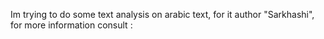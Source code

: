 Im trying to do some text analysis on arabic text, for it author "Sarkhashi", 
for more information consult : 
